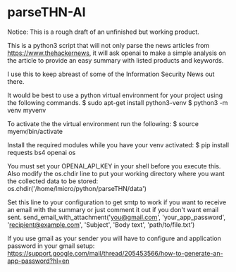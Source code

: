 # parseTHN-AI
Notice: This is a rough draft of an unfinished but working product.

This is a python3 script that will not only parse the news articles from https://www.thehackernews, it will ask openai to make a simple analysis on the article to provide an easy summary with listed products and keywords.

I use this to keep abreast of some of the Information Security News out there.  

It would be best to use a python virtual environment for your project using the following commands.
$ sudo apt-get install python3-venv
$ python3 -m venv myvenv

To activate the the virtual environment run the following:
$ source myenv/bin/activate

Install the required modules while you have your venv activated:
$ pip install requests bs4 openai os 

You must set your OPENAI_API_KEY in your shell before you execute this.
Also modify the os.chdir line to put your working directory where you want the collected data to be stored:  os.chdir('/home/lmicro/python/parseTHN/data')

Set this line to your configuration to get smtp to work if you want to receive an email with the summary or just comment it out if you don't want email sent.
send_email_with_attachment('you@gmail.com', 'your_app_password', 'recipient@example.com', 'Subject', 'Body text', 'path/to/file.txt')

If you use gmail as your sender you will have to configure and application password in your gmail setup:
https://support.google.com/mail/thread/205453566/how-to-generate-an-app-password?hl=en

